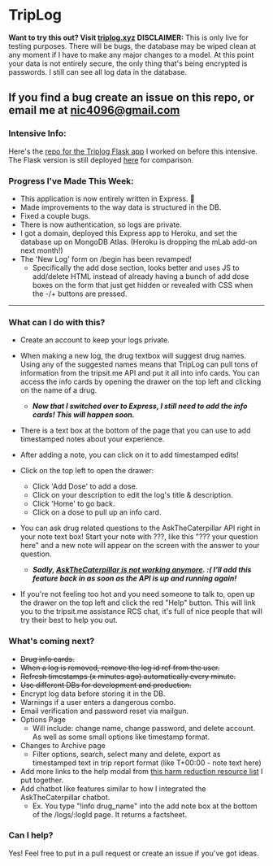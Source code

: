 # TripLog
**Want to try this out? Visit [triplog.xyz](http://www.triplog.xyz/)**
**DISCLAIMER:** This is only live for testing purposes. There will be bugs, the database may be wiped clean at any moment if I have to make any major changes to a model. At this point your data is not entirely secure, the only thing that's being encrypted is passwords. I still can see all log data in the database.

If you find a bug create an issue on this repo, or email me at nic4096@gmail.com
----

### Intensive Info:
Here's the [repo for the Triplog Flask app](https://github.com/AcidicNic/triplog_web) I worked on before this intensive. The Flask version is still deployed [here](https://triplog-nic.herokuapp.com/) for comparison.

### Progress I've Made This Week:
* This application is now entirely written in Express. 🎉
* Made improvements to the way data is structured in the DB.
* Fixed a couple bugs.
* There is now authentication, so logs are private.
* I got a domain, deployed this Express app to Heroku, and set the database up on MongoDB Atlas. (Heroku is dropping the mLab add-on next month!)
* The 'New Log' form on /begin has been revamped!
    * Specifically the add dose section, looks better and uses JS to add/delete HTML instead of already having a bunch of add dose boxes on the form that just get hidden or revealed with CSS when the -/+ buttons are pressed.

---

### What can I do with this?
* Create an account to keep your logs private.

* When making a new log, the drug textbox will suggest drug names. Using any of the suggested names means that TripLog can pull tons of information from the tripsit.me API and put it all into info cards. You can access the info cards by opening the drawer on the top left and clicking on the name of a drug.
    * __*Now that I switched over to Express, I still need to add the info cards! This will happen soon.*__

* There is a text box at the bottom of the page that you can use to add timestamped notes about your experience.

* After adding a note, you can click on it to add timestamped edits!

* Click on the top left to open the drawer:
    * Click 'Add Dose' to add a dose.
    * Click on your description to edit the log's title & description.
    * Click 'Home' to go back.
    * Click on a dose to pull up an info card.

* You can ask drug related questions to the AskTheCaterpillar API right in your note text box! Start your note with ???, like this "??? your question here" and a new note will appear on the screen with the answer to your question.
    * __*Sadly, [AskTheCaterpillar is not working anymore](https://github.com/estiens/caterpillar_rails/issues/25). :( I'll add this feature back in as soon as the API is up and running again!*__

* If you're not feeling too hot and you need someone to talk to, open up the drawer on the top left and click the red "Help" button. This will link you to the tripsit.me assistance RCS chat, it's full of nice people that will try their best to help you out.


### What's coming next?
* ~~Drug info cards.~~
* ~~When a log is removed, remove the log id ref from the user.~~
* ~~Refresh timestamps (x minutes ago) automatically every minute.~~
* ~~Use different DBs for development and production.~~
* Encrypt log data before storing it in the DB.
* Warnings if a user enters a dangerous combo.
* Email verification and password reset via mailgun.
* Options Page
    * Will include: change name, change password, and delete account. As well as some small options like timestamp format.
* Changes to Archive page
    * Filter options, search, select many and delete, export as timestamped text in trip report format (like T+00:00 - note text here)
* Add more links to the help modal from [this harm reduction resource list](https://medium.com/@nicole_rocha_abadie/drug-harm-reduction-work-in-progress-a03efcf56493) I put together.
* Add chatbot like features similar to how I integrated the AskTheCaterpillar chatbot.
    * Ex. You type "!info drug_name" into the add note box at the bottom of the /logs/:logId page. It returns a factsheet.

### Can I help?
Yes! Feel free to put in a pull request or create an issue if you've got ideas.
